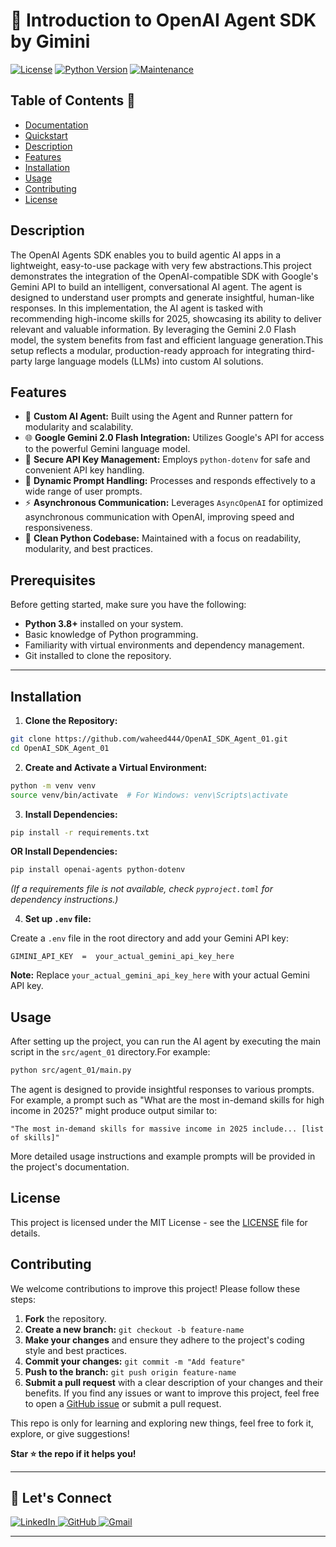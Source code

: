 # 🤖 Introduction to OpenAI Agent SDK by Gimini 

[![License](https://img.shields.io/badge/License-MIT-blue.svg)](https://opensource.org/licenses/MIT)
[![Python Version](https://img.shields.io/badge/python-3.9+-blue.svg)](https://www.python.org/)
[![Maintenance](https://img.shields.io/badge/Maintained%3F-yes-green.svg)](https://github.com/waheed444/OpenAI_SDK_Agent_01)


## Table of Contents 🚀

* [Documentation](https://openai.github.io/openai-agents-python/)
* [Quickstart](https://openai.github.io/openai-agents-python/quickstart/)
* [Description](#description)
* [Features](#features)
* [Installation](#installation)
* [Usage](#usage)
* [Contributing](#contributing)
* [License](#license)

## Description

The OpenAI Agents SDK enables you to build agentic AI apps in a lightweight, easy-to-use package with very few abstractions.This project demonstrates the integration of the OpenAI-compatible SDK with Google's Gemini API to build an intelligent, conversational AI agent. The agent is designed to understand user prompts and generate insightful, human-like responses.
In this implementation, the AI agent is tasked with recommending high-income skills for 2025, showcasing its ability to deliver relevant and valuable information. By leveraging the Gemini 2.0 Flash model, the system benefits from fast and efficient language generation.This setup reflects a modular, production-ready approach for integrating third-party large language models (LLMs) into custom AI solutions.


## Features

* 🤖 **Custom AI Agent:** Built using the Agent and Runner pattern for modularity and scalability.
* 🌐 **Google Gemini 2.0 Flash Integration:**  Utilizes Google's API for access to the powerful Gemini language model.
* 🔑 **Secure API Key Management:** Employs `python-dotenv` for safe and convenient API key handling.
* 🧠 **Dynamic Prompt Handling:**  Processes and responds effectively to a wide range of user prompts.
* ⚡ **Asynchronous Communication:**  Leverages `AsyncOpenAI` for optimized asynchronous communication with OpenAI, improving speed and responsiveness.
* 🐍 **Clean Python Codebase:**  Maintained with a focus on readability, modularity, and best practices.

## Prerequisites

Before getting started, make sure you have the following:
- **Python 3.8+** installed on your system.
- Basic knowledge of Python programming.
- Familiarity with virtual environments and dependency management.
- Git installed to clone the repository.

---

## Installation

1. **Clone the Repository:**

```bash
git clone https://github.com/waheed444/OpenAI_SDK_Agent_01.git
cd OpenAI_SDK_Agent_01
```

2. **Create and Activate a Virtual Environment:**

```bash
python -m venv venv
source venv/bin/activate  # For Windows: venv\Scripts\activate
```

3. **Install Dependencies:**

```bash
pip install -r requirements.txt
```
**OR Install Dependencies:**
```bash
pip install openai-agents python-dotenv

```

*(If a requirements file is not available, check `pyproject.toml` for dependency instructions.)*

4. **Set up `.env` file:**

Create a `.env` file in the root directory and add your Gemini API key:

```
GIMINI_API_KEY  =  your_actual_gemini_api_key_here 
```

**Note:** Replace `your_actual_gemini_api_key_here` with your actual Gemini API key.


## Usage

After setting up the project, you can run the AI agent by executing the main script in the `src/agent_01` directory.For example:
```bash
python src/agent_01/main.py
```

The agent is designed to provide insightful responses to various prompts.  For example, a prompt such as "What are the most in-demand skills for high income in 2025?" might produce output similar to:

```
"The most in-demand skills for massive income in 2025 include... [list of skills]"
```

More detailed usage instructions and example prompts will be provided in the project's documentation.

## License

This project is licensed under the MIT License - see the [LICENSE](LICENSE) file for details.


## Contributing
We welcome contributions to improve this project! Please follow these steps:

1. **Fork** the repository.
2. **Create a new branch:** `git checkout -b feature-name`
3. **Make your changes** and ensure they adhere to the project's coding style and best practices.
4. **Commit your changes:** `git commit -m "Add feature"`
5. **Push to the branch:** `git push origin feature-name`
6. **Submit a pull request** with a clear description of your changes and their benefits.
If you find any issues or want to improve this project, feel free to open a [GitHub issue](https://github.com/waheed444/OpenAI_SDK_Agent_01/issues) or submit a pull request.

This repo is only for learning and exploring new things, feel free to fork it, explore, or give suggestions!

**Star ⭐ the repo if it helps you!**

---

## 🙌 Let's Connect

<p align="left">
  <a href="https://www.linkedin.com/in/waheed444/?originalSubdomain=pk)" target="_blank">
    <img src="https://img.shields.io/badge/LinkedIn-blue?style=flat-square&logo=linkedin" alt="LinkedIn">
  </a>
  <a href="https://github.com/waheed444" target="_blank">
    <img src="https://img.shields.io/badge/GitHub-181717?style=flat-square&logo=github&logoColor=white" alt="GitHub">
  </a>
  <a href="waheedahmad5519@gmail.com" target="_blank">
    <img src="https://img.shields.io/badge/Gmail-D14836?style=flat-square&logo=gmail&logoColor=white" alt="Gmail">
  </a>
</p>

---
